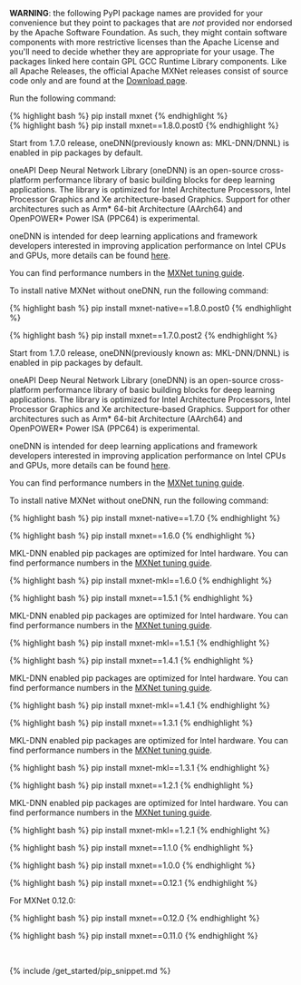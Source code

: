 **WARNING**: the following PyPI package names are provided for your convenience but
they point to packages that are *not* provided nor endorsed by the Apache
Software Foundation. As such, they might contain software components with more
restrictive licenses than the Apache License and you'll need to decide whether
they are appropriate for your usage. The packages linked here contain GPL GCC
Runtime Library components. Like all Apache Releases, the official Apache MXNet
releases consist of source code only and are found at the [Download
page](https://mxnet.apache.org/get_started/download).

Run the following command:

<div class="v1-9-1">
{% highlight bash %}
pip install mxnet
{% endhighlight %}

</div> <!-- End of v1-9-1 -->

<div class="v1-8-0">
{% highlight bash %}
pip install mxnet==1.8.0.post0
{% endhighlight %}

Start from 1.7.0 release, oneDNN(previously known as: MKL-DNN/DNNL) is enabled
in pip packages by default.

oneAPI Deep Neural Network Library (oneDNN) is an open-source cross-platform
performance library of basic building blocks for deep learning applications.
The library is optimized for Intel Architecture Processors, Intel Processor
Graphics and Xe architecture-based Graphics. Support for other architectures
such as Arm* 64-bit Architecture (AArch64) and OpenPOWER* Power ISA (PPC64) is
experimental.

oneDNN is intended for deep learning applications and framework developers
interested in improving application performance on Intel CPUs and GPUs, more
details can be found <a href="https://github.com/oneapi-src/oneDNN">here</a>.

You can find performance numbers in the
<a href="https://mxnet.apache.org/versions/1.8.0/api/faq/perf.html#intel-cpu">
MXNet tuning guide</a>.

To install native MXNet without oneDNN, run the following command:

{% highlight bash %}
pip install mxnet-native==1.8.0.post0
{% endhighlight %}

</div> <!-- End of v1-8-0 -->

<div class="v1-7-0">
{% highlight bash %}
pip install mxnet==1.7.0.post2
{% endhighlight %}

Start from 1.7.0 release, oneDNN(previously known as: MKL-DNN/DNNL) is enabled
in pip packages by default.

oneAPI Deep Neural Network Library (oneDNN) is an open-source cross-platform
performance library of basic building blocks for deep learning applications.
The library is optimized for Intel Architecture Processors, Intel Processor
Graphics and Xe architecture-based Graphics. Support for other architectures
such as Arm* 64-bit Architecture (AArch64) and OpenPOWER* Power ISA (PPC64) is
experimental.

oneDNN is intended for deep learning applications and framework developers
interested in improving application performance on Intel CPUs and GPUs, more
details can be found <a href="https://github.com/oneapi-src/oneDNN">here</a>.

You can find performance numbers in the
<a href="https://mxnet.apache.org/versions/1.7.0/api/faq/perf.html#intel-cpu">
MXNet tuning guide</a>.

To install native MXNet without oneDNN, run the following command:

{% highlight bash %}
pip install mxnet-native==1.7.0
{% endhighlight %}

</div> <!-- End of v1-7-0 -->

<div class="v1-6-0">
{% highlight bash %}
pip install mxnet==1.6.0
{% endhighlight %}

MKL-DNN enabled pip packages are optimized for Intel hardware. You can find
performance numbers in the
<a href="https://mxnet.apache.org/versions/1.6/api/faq/perf.html#intel-cpu">
MXNet tuning guide</a>.

{% highlight bash %}
pip install mxnet-mkl==1.6.0
{% endhighlight %}

</div> <!-- End of v1-6-0 -->

<div class="v1-5-1">
{% highlight bash %}
pip install mxnet==1.5.1
{% endhighlight %}

MKL-DNN enabled pip packages are optimized for Intel hardware. You can find
performance numbers in the
<a href="https://mxnet.apache.org/versions/1.6/api/faq/perf.html#intel-cpu">
MXNet tuning guide</a>.

{% highlight bash %}
pip install mxnet-mkl==1.5.1
{% endhighlight %}

</div> <!-- End of v1-5-1 -->

<div class="v1-4-1">

{% highlight bash %}
pip install mxnet==1.4.1
{% endhighlight %}

MKL-DNN enabled pip packages are optimized for Intel hardware. You can find
performance numbers in the
<a href="https://mxnet.apache.org/versions/1.6/api/faq/perf.html#intel-cpu">
MXNet tuning guide</a>.

{% highlight bash %}
pip install mxnet-mkl==1.4.1
{% endhighlight %}

</div> <!-- End of v1-4-1 -->
<div class="v1-3-1">

{% highlight bash %}
pip install mxnet==1.3.1
{% endhighlight %}

MKL-DNN enabled pip packages are optimized for Intel hardware. You can find
performance numbers in the
<a href="https://mxnet.apache.org/versions/1.6/api/faq/perf.html#intel-cpu">
MXNet tuning guide</a>.

{% highlight bash %}
pip install mxnet-mkl==1.3.1
{% endhighlight %}

</div> <!-- End of v1-3-1 -->
<div class="v1-2-1">

{% highlight bash %}
pip install mxnet==1.2.1
{% endhighlight %}

MKL-DNN enabled pip packages are optimized for Intel hardware. You can find
performance numbers in the
<a href="https://mxnet.apache.org/versions/1.6/api/faq/perf.html#intel-cpu">
MXNet tuning guide</a>.

{% highlight bash %}
pip install mxnet-mkl==1.2.1
{% endhighlight %}

</div> <!-- End of v1-2-1 -->

<div class="v1-1-0">

{% highlight bash %}
pip install mxnet==1.1.0
{% endhighlight %}

</div> <!-- End of v1-1-0-->

<div class="v1-0-0">

{% highlight bash %}
pip install mxnet==1.0.0
{% endhighlight %}

</div> <!-- End of v1-0-0-->


<div class="v0-12-1">

{% highlight bash %}
pip install mxnet==0.12.1
{% endhighlight %}

For MXNet 0.12.0:

{% highlight bash %}
pip install mxnet==0.12.0
{% endhighlight %}

</div> <!-- End of v0-12-1-->

<div class="v0-11-0">

{% highlight bash %}
pip install mxnet==0.11.0
{% endhighlight %}

</div> <!-- End of v0-11-0-->

<br>


{% include /get_started/pip_snippet.md %}
